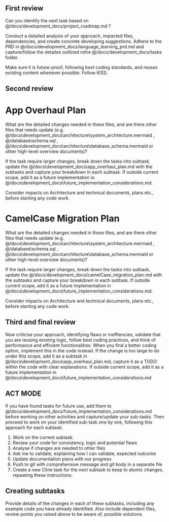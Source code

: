 ## First review
Can you identify the next task based on @/docs/development_docs/project_roadmap.md ?

Conduct a detailed analysis of your approach, impacted files, dependencies, and create concrete developing suggestions. Adhere to the PRD in @/docs/development_docs/language_learning_prd.md and capture/follow the detailes outlined inthe @/docs/development_docs/tasks folder.

Make sure it is future-proof, following best coding standards, and reuses existing content whenever possible. Follow KISS.

## Second review

# App Overhaul Plan
What are the detailed changes needed in these files, and are there other files that needs update (e.g. @/docs\development_docs\architecture\system_architecture.mermaid  , @/database\schema.sql , @/docs\development_docs\architecture\database_schema.mermaid  or other high-level overview documents)? 

If the task require larger changes, break down the tasks into subtask, update the @/docs\development_docs\app_overhaul_plan.md with the subtasks and capture your breakdown in each subtask. If outside current scope, add it as a future implementation in @/docs\development_docs\future_implementation_considerations.md.

Consider impacts on Architecture and technical documents, plans etc., before starting any code work.

# CamelCase Migration Plan
What are the detailed changes needed in these files, and are there other files that needs update (e.g. @/docs\development_docs\architecture\system_architecture.mermaid  , @/database\schema.sql , @/docs\development_docs\architecture\database_schema.mermaid  or other high-level overview documents)? 

If the task require larger changes, break down the tasks into subtask, update the @/docs/development_docs/camelCase_migration_plan.md  with the subtasks and capture your breakdown in each subtask. If outside current scope, add it as a future implementation in @/docs\development_docs\future_implementation_considerations.md.

Consider impacts on Architecture and technical documents, plans etc., before starting any code work.

## Third and final review
Now criticise your approach, identifying flaws or ineffiencies, validate that you are reusing existing logic, follow best coding practices, and think of performance and efficient functionalities. When you find a better coding option, implement this in the code instead. If the change is too large to do under this scope, add it as a subtask in @/docs\development_docs\app_overhaul_plan.md, capture it as a TODO within the code with clear explanations. If outside current scope, add it as a future implementation in @/docs\development_docs\future_implementation_considerations.md 

## ACT MODE
If you have found tasks for future use, add them to @/docs/development_docs/future_implementation_considerations.md  before working on other activities and capture/update your sub-tasks. Then proceed to work on your identified sub-task one by one, following this approach for each subtask:
1. Work on the current subtask.
2. Review your code for consistency, logic and potential flaws
3. Analyse if changes are needed to other files
4. Ask me to validate, explaining how I can validate, expected outcome
5. Update documentation plans with our progress
6. Push to git with comprehensive message and git body in a separate file
7. Create a new Cline task for the next subtask to keep to atomic changes, repeating these instructions.


## Creating subtasks
Provide details of the changes in each of these subtasks, including any example code you have already identified. Also include dependent files, review points you raised above to be aware of, possible solutions.